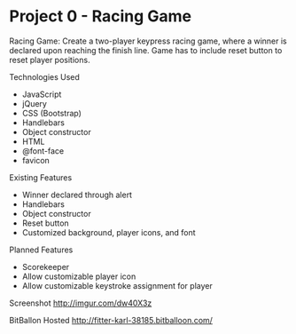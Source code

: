 <h1>Project 0 - Racing Game</h1>

Racing Game:
Create a two-player keypress racing game, where a winner is declared upon reaching the finish line. Game has to include reset button to reset player positions.

Technologies Used
- JavaScript
- jQuery
- CSS (Bootstrap)
- Handlebars
- Object constructor
- HTML
- @font-face
- favicon

Existing Features
- Winner declared through alert
- Handlebars
- Object constructor
- Reset button
- Customized background, player icons, and font

Planned Features
- Scorekeeper
- Allow customizable player icon
- Allow customizable keystroke assignment for player

Screenshot
http://imgur.com/dw40X3z

BitBallon Hosted
http://fitter-karl-38185.bitballoon.com/
